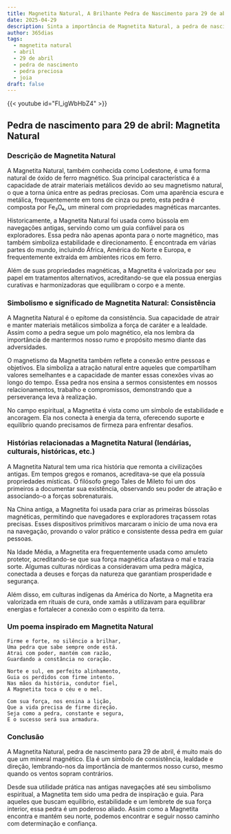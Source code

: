 ```yaml
---
title: Magnetita Natural, A Brilhante Pedra de Nascimento para 29 de abril
date: 2025-04-29
description: Sinta a importância de Magnetita Natural, a pedra de nascimento de 29 de abril que simboliza Consistência. Deixe que sua beleza e significado iluminem seu dia.
author: 365dias
tags:
  - magnetita natural
  - abril
  - 29 de abril
  - pedra de nascimento
  - pedra preciosa
  - joia
draft: false
---
```


{{< youtube id="FI_igWbHbZ4" >}}

## Pedra de nascimento para 29 de abril: Magnetita Natural

### Descrição de Magnetita Natural

A Magnetita Natural, também conhecida como Lodestone, é uma forma natural de óxido de ferro magnético. Sua principal característica é a capacidade de atrair materiais metálicos devido ao seu magnetismo natural, o que a torna única entre as pedras preciosas. Com uma aparência escura e metálica, frequentemente em tons de cinza ou preto, esta pedra é composta por Fe₃O₄, um mineral com propriedades magnéticas marcantes.

Historicamente, a Magnetita Natural foi usada como bússola em navegações antigas, servindo como um guia confiável para os exploradores. Essa pedra não apenas aponta para o norte magnético, mas também simboliza estabilidade e direcionamento. É encontrada em várias partes do mundo, incluindo África, América do Norte e Europa, e frequentemente extraída em ambientes ricos em ferro.

Além de suas propriedades magnéticas, a Magnetita é valorizada por seu papel em tratamentos alternativos, acreditando-se que ela possua energias curativas e harmonizadoras que equilibram o corpo e a mente.

### Simbolismo e significado de Magnetita Natural: Consistência

A Magnetita Natural é o epítome da consistência. Sua capacidade de atrair e manter materiais metálicos simboliza a força de caráter e a lealdade. Assim como a pedra segue um polo magnético, ela nos lembra da importância de mantermos nosso rumo e propósito mesmo diante das adversidades.

O magnetismo da Magnetita também reflete a conexão entre pessoas e objetivos. Ela simboliza a atração natural entre aqueles que compartilham valores semelhantes e a capacidade de manter essas conexões vivas ao longo do tempo. Essa pedra nos ensina a sermos consistentes em nossos relacionamentos, trabalho e compromissos, demonstrando que a perseverança leva à realização.

No campo espiritual, a Magnetita é vista como um símbolo de estabilidade e ancoragem. Ela nos conecta à energia da terra, oferecendo suporte e equilíbrio quando precisamos de firmeza para enfrentar desafios.

### Histórias relacionadas a Magnetita Natural (lendárias, culturais, históricas, etc.)

A Magnetita Natural tem uma rica história que remonta a civilizações antigas. Em tempos gregos e romanos, acreditava-se que ela possuía propriedades místicas. O filósofo grego Tales de Mileto foi um dos primeiros a documentar sua existência, observando seu poder de atração e associando-o a forças sobrenaturais.

Na China antiga, a Magnetita foi usada para criar as primeiras bússolas magnéticas, permitindo que navegadores e exploradores traçassem rotas precisas. Esses dispositivos primitivos marcaram o início de uma nova era na navegação, provando o valor prático e consistente dessa pedra em guiar pessoas.

Na Idade Média, a Magnetita era frequentemente usada como amuleto protetor, acreditando-se que sua força magnética afastava o mal e trazia sorte. Algumas culturas nórdicas a consideravam uma pedra mágica, conectada a deuses e forças da natureza que garantiam prosperidade e segurança.

Além disso, em culturas indígenas da América do Norte, a Magnetita era valorizada em rituais de cura, onde xamãs a utilizavam para equilibrar energias e fortalecer a conexão com o espírito da terra.

### Um poema inspirado em Magnetita Natural

```
Firme e forte, no silêncio a brilhar,  
Uma pedra que sabe sempre onde está.  
Atrai com poder, mantém com razão,  
Guardando a constância no coração.  

Norte e sul, em perfeito alinhamento,  
Guia os perdidos com firme intento.  
Nas mãos da história, condutor fiel,  
A Magnetita toca o céu e o mel.  

Com sua força, nos ensina a lição,  
Que a vida precisa de firme direção.  
Seja como a pedra, constante e segura,  
E o sucesso será sua armadura.  
```

### Conclusão

A Magnetita Natural, pedra de nascimento para 29 de abril, é muito mais do que um mineral magnético. Ela é um símbolo de consistência, lealdade e direção, lembrando-nos da importância de mantermos nosso curso, mesmo quando os ventos sopram contrários.

Desde sua utilidade prática nas antigas navegações até seu simbolismo espiritual, a Magnetita tem sido uma pedra de inspiração e guia. Para aqueles que buscam equilíbrio, estabilidade e um lembrete de sua força interior, essa pedra é um poderoso aliado. Assim como a Magnetita encontra e mantém seu norte, podemos encontrar e seguir nosso caminho com determinação e confiança.